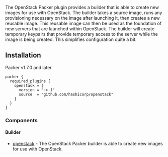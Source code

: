 
The OpenStack Packer plugin provides a builder that is able to create new images
for use with OpenStack. The builder takes a source image, runs any provisioning
necessary on the image after launching it, then creates a new reusable image.
This reusable image can then be used as the foundation of new servers that are
launched within OpenStack. The builder will create temporary keypairs that
provide temporary access to the server while the image is being created. This
simplifies configuration quite a bit.

## Installation

Packer v1.7.0 and later

```hcl
packer {
  required_plugins {
    openstack = {
      version = "~> 1"
      source  = "github.com/hashicorp/openstack"
    }
  }
}
```

### Components

#### Builder

- [openstack](/packer/integrations/BrandonRomano/openstack/latest/components/builder/openstack) - The OpenStack Packer builder is able to create new images for use with OpenStack.
